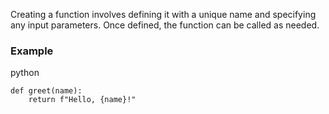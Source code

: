 Creating a function involves defining it with a unique name and specifying any input parameters. Once defined, the function can be called as needed.

### Example

python
```
def greet(name):
	return f"Hello, {name}!"
```